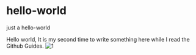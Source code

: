 # hello-world
just a hello-world

Hello world, It is my second time to write something here while I read the Github Guides.
![1](https://user-images.githubusercontent.com/30038870/38232830-083bd228-374b-11e8-8411-0e481e420198.gif)
